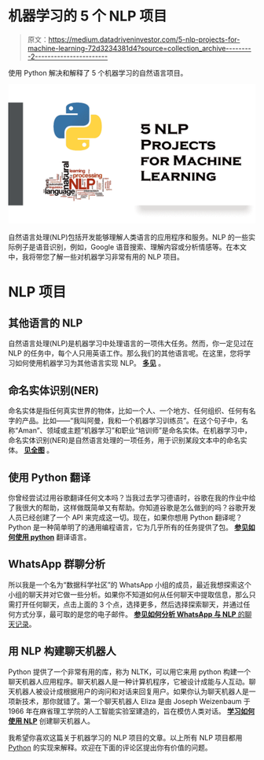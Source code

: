 # 机器学习的 5 个 NLP 项目

> 原文：<https://medium.datadriveninvestor.com/5-nlp-projects-for-machine-learning-72d3234381d4?source=collection_archive---------2----------------------->

使用 Python 解决和解释了 5 个机器学习的自然语言项目。

![](img/23db3965ca092b8a3d7503e6b430eb16.png)

自然语言处理(NLP)包括开发能够理解人类语言的应用程序和服务。NLP 的一些实际例子是语音识别，例如，Google 语音搜索、理解内容或分析情感等。在本文中，我将带您了解一些对机器学习非常有用的 NLP 项目。

# NLP 项目

## 其他语言的 NLP

自然语言处理(NLP)是机器学习中处理语言的一项伟大任务。然而，你一定见过在 NLP 的任务中，每个人只用英语工作。那么我们的其他语言呢。在这里，您将学习如何使用机器学习为其他语言实现 NLP。 [**多见**](https://thecleverprogrammer.com/2020/09/09/nlp-for-other-languages-with-machine-learning/) 。

## 命名实体识别(NER)

命名实体是指任何真实世界的物体，比如一个人、一个地方、任何组织、任何有名字的产品。比如——“我叫阿曼，我和一个机器学习训练员”。在这个句子中，名称“Aman”、领域或主题“机器学习”和职业“培训师”是命名实体。在机器学习中，命名实体识别(NER)是自然语言处理的一项任务，用于识别某段文本中的命名实体。 [**见全图**](https://thecleverprogrammer.com/2020/08/04/named-entity-recognition-ner/) 。

## 使用 Python 翻译

你曾经尝试过用谷歌翻译任何文本吗？当我过去学习德语时，谷歌在我的作业中给了我很大的帮助，这样做既简单又有帮助。你知道谷歌是怎么做到的吗？谷歌开发人员已经创建了一个 API 来完成这一切。现在，如果你想用 Python 翻译呢？Python 是一种简单明了的通用编程语言，它为几乎所有的任务提供了包。 [**参见如何使用 python**](https://thecleverprogrammer.com/2020/08/10/translate-using-python/) 翻译语言。

## WhatsApp 群聊分析

所以我是一个名为“数据科学社区”的 WhatsApp 小组的成员，最近我想探索这个小组的聊天并对它做一些分析。如果你不知道如何从任何聊天中提取信息，那么只需打开任何聊天，点击上面的 3 个点，选择更多，然后选择探索聊天，并通过任何方式分享，最可取的是您的电子邮件。 [**参见如何分析 WhatsApp 与 NLP** 的聊天记录](https://thecleverprogrammer.com/2020/08/06/whatsapp-group-chat-analysis/)。

## 用 NLP 构建聊天机器人

Python 提供了一个非常有用的库，称为 NLTK，可以用它来用 python 构建一个聊天机器人应用程序。聊天机器人是一种计算机程序，它被设计成能与人互动。聊天机器人被设计成根据用户的询问和对话来回复用户。如果你认为聊天机器人是一项新技术，那你就错了。第一个聊天机器人 Eliza 是由 Joseph Weizenbaum 于 1966 年在麻省理工学院的人工智能实验室建造的，旨在模仿人类对话。 [**学习如何使用 NLP**](https://thecleverprogrammer.com/2020/05/17/build-your-own-chatbot-with-python/) 创建聊天机器人。

我希望你喜欢这篇关于机器学习的 NLP 项目的文章。以上所有 NLP 项目都用 [Python](https://www.python.org/) 的实现来解释。欢迎在下面的评论区提出你有价值的问题。
